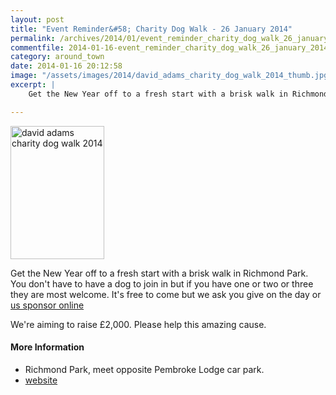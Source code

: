```yaml
---
layout: post
title: "Event Reminder&#58; Charity Dog Walk - 26 January 2014"
permalink: /archives/2014/01/event_reminder_charity_dog_walk_26_january_2014.html
commentfile: 2014-01-16-event_reminder_charity_dog_walk_26_january_2014
category: around_town
date: 2014-01-16 20:12:58
image: "/assets/images/2014/david_adams_charity_dog_walk_2014_thumb.jpg"
excerpt: |
    Get the New Year off to a fresh start with a brisk walk in Richmond Park. You don't have to have a dog to join in but if you have one or two or three they are most welcome. It's free to come but we ask you give on the day or <a href="http://uk.virginmoneygiving.com/team/DogWalk2014#">us sponsor online</a>

---
```


<a href="/assets/images/2014/david_adams_charity_dog_walk_2014.jpg" title="See larger version of - david adams charity dog walk 2014"><img src="/assets/images/2014/david_adams_charity_dog_walk_2014_thumb.jpg" width="150" height="213" alt="david adams charity dog walk 2014" class="photo right" /></a>

Get the New Year off to a fresh start with a brisk walk in Richmond Park. You don't have to have a dog to join in but if you have one or two or three they are most welcome. It's free to come but we ask you give on the day or [us sponsor online](http://uk.virginmoneygiving.com/team/DogWalk2014#)

We're aiming to raise £2,000. Please help this amazing cause.

#### More Information

-   Richmond Park, meet opposite Pembroke Lodge car park.
-   [website](http://www.davidadamsleukaemiaappeal.org/David_Adams_Appeal/Dog_Walk_2014.html)
